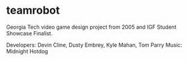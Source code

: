 teamrobot
==========

Georgia Tech video game design project from 2005 and IGF Student Showcase Finalist.

Developers: Devin Cline, Dusty Embrey, Kyle Mahan, Tom Parry
Music: Midnight Hotdog
